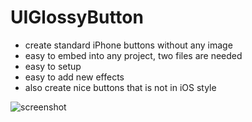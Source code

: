 UIGlossyButton
==============

- create standard iPhone buttons without any image
- easy to embed into any project, two files are needed
- easy to setup
- easy to add new effects
- also create nice buttons that is not in iOS style

![screenshot](https://github.com/waterlou/UIGlossyButton/raw/master/screenshot.png)
